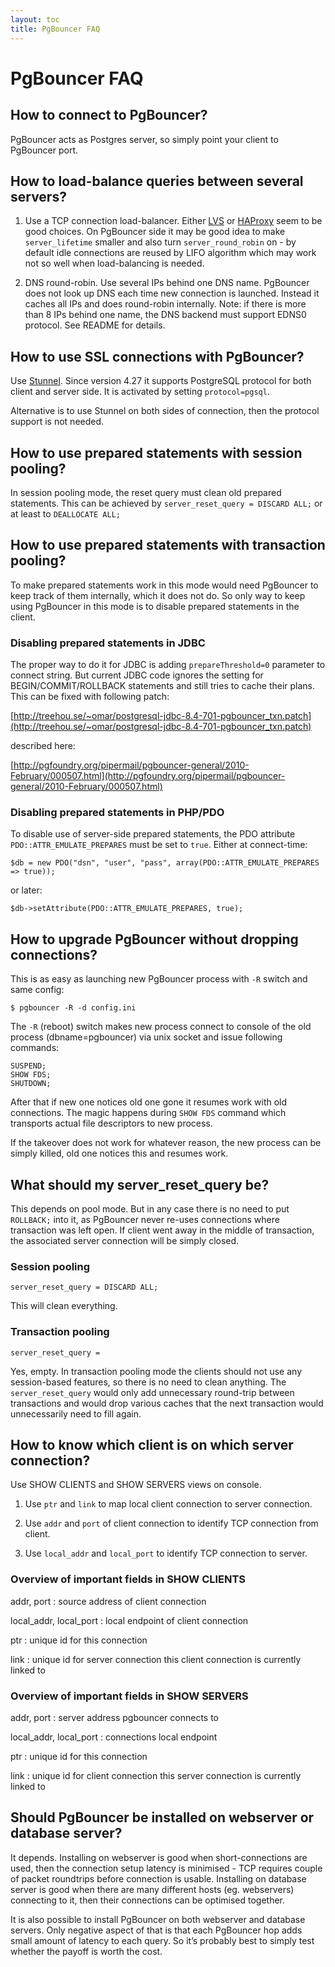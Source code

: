 ```yaml
---
layout: toc
title: PgBouncer FAQ
---
```


# PgBouncer FAQ

## How to connect to PgBouncer?

PgBouncer acts as Postgres server, so simply point your client to
PgBouncer port.

## How to load-balance queries between several servers?

1.  Use a TCP connection load-balancer. Either
    [LVS](http://www.linuxvirtualserver.org/) or
    [HAProxy](http://www.haproxy.org/) seem to be good choices. On
    PgBouncer side it may be good idea to make `server_lifetime` smaller
    and also turn `server_round_robin` on - by default idle connections
    are reused by LIFO algorithm which may work not so well when
    load-balancing is needed.

2.  DNS round-robin. Use several IPs behind one DNS name. PgBouncer does
    not look up DNS each time new connection is launched. Instead it
    caches all IPs and does round-robin internally. Note: if there is
    more than 8 IPs behind one name, the DNS backend must support EDNS0
    protocol. See README for details.

## How to use SSL connections with PgBouncer?

Use [Stunnel](http://www.stunnel.org/). Since version 4.27 it supports
PostgreSQL protocol for both client and server side. It is activated by
setting `protocol=pgsql`.

Alternative is to use Stunnel on both sides of connection, then the
protocol support is not needed.

## How to use prepared statements with session pooling?

In session pooling mode, the reset query must clean old prepared
statements.  This can be achieved by `server_reset_query = DISCARD ALL;`
or at least to `DEALLOCATE ALL;`

## How to use prepared statements with transaction pooling?

To make prepared statements work in this mode would need PgBouncer to
keep track of them internally, which it does not do. So only way to keep
using PgBouncer in this mode is to disable prepared statements in the
client.

### Disabling prepared statements in JDBC

The proper way to do it for JDBC is adding `prepareThreshold=0`
parameter to connect string. But current JDBC code ignores the setting
for BEGIN/COMMIT/ROLLBACK statements and still tries to cache their
plans. This can be fixed with following patch:

[http://treehou.se/~omar/postgresql-jdbc-8.4-701-pgbouncer_txn.patch](http://treehou.se/~omar/postgresql-jdbc-8.4-701-pgbouncer_txn.patch)

described here:

[http://pgfoundry.org/pipermail/pgbouncer-general/2010-February/000507.html](http://pgfoundry.org/pipermail/pgbouncer-general/2010-February/000507.html)

### Disabling prepared statements in PHP/PDO

To disable use of server-side prepared statements, the PDO attribute
`PDO::ATTR_EMULATE_PREPARES` must be set to `true`. Either at
connect-time:

    $db = new PDO("dsn", "user", "pass", array(PDO::ATTR_EMULATE_PREPARES => true));

or later:

    $db->setAttribute(PDO::ATTR_EMULATE_PREPARES, true);

## How to upgrade PgBouncer without dropping connections?

This is as easy as launching new PgBouncer process with `-R` switch and
same config:

    $ pgbouncer -R -d config.ini

The `-R` (reboot) switch makes new process connect to console of the old
process (dbname=pgbouncer) via unix socket and issue following commands:

    SUSPEND;
    SHOW FDS;
    SHUTDOWN;

After that if new one notices old one gone it resumes work with old
connections. The magic happens during `SHOW FDS` command which
transports actual file descriptors to new process.

If the takeover does not work for whatever reason, the new process can
be simply killed, old one notices this and resumes work.

## What should my server_reset_query be?

This depends on pool mode. But in any case there is no need to put
`ROLLBACK;` into it, as PgBouncer never re-uses connections where
transaction was left open. If client went away in the middle of
transaction, the associated server connection will be simply closed.

### Session pooling

    server_reset_query = DISCARD ALL;

This will clean everything.

### Transaction pooling

    server_reset_query =

Yes, empty. In transaction pooling mode the clients should not use any
session-based features, so there is no need to clean anything. The
`server_reset_query` would only add unnecessary round-trip between
transactions and would drop various caches that the next transaction
would unnecessarily need to fill again.

## How to know which client is on which server connection?

Use SHOW CLIENTS and SHOW SERVERS views on console.

1.  Use `ptr` and `link` to map local client connection to server
    connection.

2.  Use `addr` and `port` of client connection to identify TCP
    connection from client.

3.  Use `local_addr` and `local_port` to identify TCP connection to
    server.

### Overview of important fields in SHOW CLIENTS

addr, port
: source address of client connection

local_addr, local_port
: local endpoint of client connection

ptr
: unique id for this connection

link
: unique id for server connection this client connection is currently linked to

### Overview of important fields in SHOW SERVERS

addr, port
: server address pgbouncer connects to

local_addr, local_port
: connections local endpoint

ptr
: unique id for this connection

link
: unique id for client connection this server connection is currently linked to

## Should PgBouncer be installed on webserver or database server?

It depends. Installing on webserver is good when short-connections are
used, then the connection setup latency is minimised - TCP requires
couple of packet roundtrips before connection is usable. Installing on
database server is good when there are many different hosts (eg.
webservers) connecting to it, then their connections can be optimised
together.

It is also possible to install PgBouncer on both webserver and database
servers. Only negative aspect of that is that each PgBouncer hop adds
small amount of latency to each query. So it’s probably best to simply
test whether the payoff is worth the cost.

